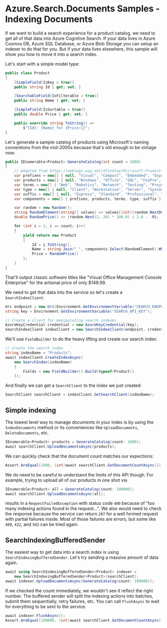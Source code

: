 # Azure.Search.Documents Samples - Indexing Documents

If we want to build a search experience for a product catalog, we need to get
all of that data into Azure Cognitive Search.  If your data lives in Azure
Cosmos DB, Azure SQL Database, or Azure Blob Storage you can setup an indexer
to do that for you.  But if your data lives elsewhere, this sample will show you
how to move it into a search index.

Let's start with a simple model type:

```C# Snippet:Azure_Search_Documents_Tests_Samples_Sample05_IndexingDocuments_LegacyProduct
public class Product
{
    [SimpleField(IsKey = true)]
    public string Id { get; set; }

    [SearchableField(IsFilterable = true)]
    public string Name { get; set; }

    [SimpleField(IsSortable = true)]
    public double Price { get; set; }

    public override string ToString() =>
        $"{Id}: {Name} for {Price:C}";
}
```

Let's generate a sample catalog of products using Microsoft's naming conventions
from the mid-2000s because that's old enough to be vintage now:

```C# Snippet:Azure_Search_Documents_Tests_Samples_Sample05_IndexingDocuments_GenerateCatalog
public IEnumerable<Product> GenerateCatalog(int count = 1000)
{
    // Adapted from https://weblogs.asp.net/dfindley/Microsoft-Product-Name-Generator
    var prefixes = new[] { null, "Visual", "Compact", "Embedded", "Expression" };
    var products = new[] { null, "Windows", "Office", "SQL", "FoxPro", "BizTalk" };
    var terms = new[] { "Web", "Robotics", "Network", "Testing", "Project", "Small Business", "Team", "Management", "Graphic", "Presentation", "Communication", "Workflow", "Ajax", "XML", "Content", "Source Control" };
    var type = new[] { null, "Client", "Workstation", "Server", "System", "Console", "Shell", "Designer" };
    var suffix = new[] { null, "Express", "Standard", "Professional", "Enterprise", "Ultimate", "Foundation", ".NET", "Framework" };
    var components = new[] { prefixes, products, terms, type, suffix };

    var random = new Random();
    string RandomElement(string[] values) => values[(int)(random.NextDouble() * values.Length)];
    double RandomPrice() => (random.Next(2, 20) * 100.0) / 2.0 - .01;

    for (int i = 1; i <= count; i++)
    {
        yield return new Product
        {
            Id = i.ToString(),
            Name = string.Join(" ", components.Select(RandomElement).Where(n => n != null)),
            Price = RandomPrice()
        };
    }
}
```

That'll output classic software titles like "Visual Office Management Console
Enterprise" for the artisinal price of only $149.99.

We need to get that data into the service so let's create a `SearchIndexClient`:

```C# Snippet:Azure_Search_Documents_Tests_Samples_Sample05_IndexingDocuments_CreateIndex_Connect
Uri endpoint = new Uri(Environment.GetEnvironmentVariable("SEARCH_ENDPOINT"));
string key = Environment.GetEnvironmentVariable("SEARCH_API_KEY");

// Create a client for manipulating search indexes
AzureKeyCredential credential = new AzureKeyCredential(key);
SearchIndexClient indexClient = new SearchIndexClient(endpoint, credential);
```

We'll use `FieldBuilder` to do the heavy lifting and create our search index:

```C# Snippet:Azure_Search_Documents_Tests_Samples_Sample05_IndexingDocuments_CreateIndex_Create
// Create the search index
string indexName = "Products";
await indexClient.CreateIndexAsync(
    new SearchIndex(indexName)
    {
        Fields = new FieldBuilder().Build(typeof(Product))
    });
```

And finally we can get a `SearchClient` to the index we just created:

```C# Snippet:Azure_Search_Documents_Tests_Samples_Sample05_IndexingDocuments_CreateIndex_Client
SearchClient searchClient = indexClient.GetSearchClient(indexName);
```

## Simple indexing

The lowest level way to manage documents in your index is by using the
`IndexDocuments` method or its conveniences like `UploadDocuments`,
`DeleteDocuments`, etc.

```C# Snippet:Azure_Search_Documents_Tests_Samples_Sample05_IndexingDocuments_SimpleIndexing1
IEnumerable<Product> products = GenerateCatalog(count: 1000);
await searchClient.UploadDocumentsAsync(products);
```

We can quickly check that the document count matches our expections:

```C# Snippet:Azure_Search_Documents_Tests_Samples_Sample05_IndexingDocuments_SimpleIndexing2
Assert.AreEqual(1000, (int)await searchClient.GetDocumentCountAsync());
```

We do need to be careful to understand the limits of this API though.  For
example, trying to upload all of our products in one shot via

```C# Snippet:Azure_Search_Documents_Tests_Samples_Sample05_IndexingDocuments_SimpleIndexing3
IEnumerable<Product> all = GenerateCatalog(count: 100000);
await searchClient.UploadDocumentsAsync(all);
```

results in a `RequestFailedException` with status code `400` because of "too
many indexing actions found in the request...".  We also would need to check the
response because the service can return `207` for a well formed request with
partial failures inside.  Most of those failures are errors, but some like
`409`, `422`, and `503` can be tried again.

## SearchIndexingBufferedSender

The easiest way to get data into a search index is using
`SearchIndexingBufferedSender`.  Let's try sending a massive amount of data
again.

```C# Snippet:Azure_Search_Documents_Tests_Samples_Sample05_IndexingDocuments_BufferedSender1
await using SearchIndexingBufferedSender<Product> indexer =
    new SearchIndexingBufferedSender<Product>(searchClient);
await indexer.UploadDocumentsAsync(GenerateCatalog(count: 100000));
```

If we checked the count immediately, we wouldn't see it reflect the right
number.  The buffered sender will split the indexing actions into batches,
submit them sequentially, retry failures, etc.  You can call `FlushAsync` to
wait for everything to be sent to the service.

```C# Snippet:Azure_Search_Documents_Tests_Samples_Sample05_IndexingDocuments_BufferedSender2
await indexer.FlushAsync();
Assert.AreEqual(100000, (int)await searchClient.GetDocumentCountAsync());
```
